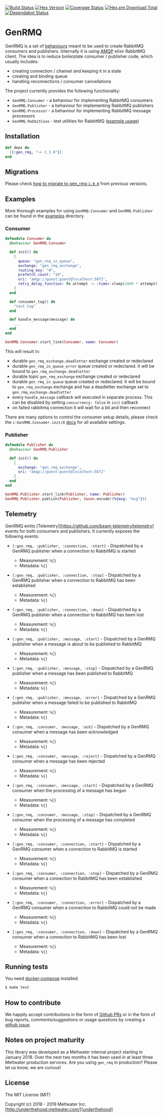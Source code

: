 [![Build Status](https://travis-ci.org/meltwater/gen_rmq.svg?branch=master)](https://travis-ci.org/meltwater/gen_rmq)
[![Hex Version](http://img.shields.io/hexpm/v/gen_rmq.svg)](https://hex.pm/packages/gen_rmq)
[![Coverage Status](https://coveralls.io/repos/github/meltwater/gen_rmq/badge.svg?branch=master)](https://coveralls.io/github/meltwater/gen_rmq?branch=master)
[![Hex.pm Download Total](https://img.shields.io/hexpm/dt/gen_rmq.svg?style=flat-square)](https://hex.pm/packages/gen_rmq)
[![Dependabot Status](https://api.dependabot.com/badges/status?host=github&repo=meltwater/gen_rmq)](https://dependabot.com)

# GenRMQ

GenRMQ is a set of [behaviours][behaviours] meant to be used to create RabbitMQ consumers and publishers.
Internally it is using [AMQP][amqp] elixir RabbitMQ client. The idea is to reduce boilerplate consumer / publisher
code, which usually includes:

- creating connection / channel and keeping it in a state
- creating and binding queue
- handling reconnections / consumer cancellations

The project currently provides the following functionality:

- `GenRMQ.Consumer` - a behaviour for implementing RabbitMQ consumers
- `GenRMQ.Publisher` - a behaviour for implementing RabbitMQ publishers
- `GenRMQ.Processor` - a behaviour for implementing RabbitMQ message processors
- `GenRMQ.RabbitCase` - test utilities for RabbitMQ ([example usage][rabbit_case_example])

## Installation

```elixir
def deps do
  [{:gen_rmq, "~> 2.3.0"}]
end
```

## Migrations

Please check [how to migrate to gen_rmq `1.0.0`][migrating_to_100] from previous versions.

## Examples

More thorough examples for using `GenRMQ.Consumer` and `GenRMQ.Publisher` can be found in the [examples][examples] directory.

### Consumer

```elixir
defmodule Consumer do
  @behaviour GenRMQ.Consumer

  def init() do
    [
      queue: "gen_rmq_in_queue",
      exchange: "gen_rmq_exchange",
      routing_key: "#",
      prefetch_count: "10",
      uri: "amqp://guest:guest@localhost:5672",
      retry_delay_function: fn attempt -> :timer.sleep(2000 * attempt) end
    ]
  end

  def consumer_tag() do
    "test_tag"
  end

  def handle_message(message) do
    ...
  end
end
```

```elixir
GenRMQ.Consumer.start_link(Consumer, name: Consumer)
```

This will result in:

- durable `gen_rmq_exchange.deadletter` exchange created or redeclared
- durable `gen_rmq_in_queue_error` queue created or redeclared. It will be bound to `gen_rmq_exchange.deadletter`
- durable topic `gen_rmq_exchange` exchange created or redeclared
- durable `gen_rmq_in_queue` queue created or redeclared. It will be bound to `gen_rmq_exchange` exchange and has a deadletter exchange set to `gen_rmq_exchange.deadletter`
- every `handle_message` callback will executed in separate process. This can be disabled by setting `concurrency: false` in `init` callback
- on failed rabbitmq connection it will wait for a bit and then reconnect

There are many options to control the consumer setup details, please check the `c:GenRMQ.Consumer.init/0` [docs][consumer_doc] for all available settings.

### Publisher

```elixir
defmodule Publisher do
  @behaviour GenRMQ.Publisher

  def init() do
    [
      exchange: "gen_rmq_exchange",
      uri: "amqp://guest:guest@localhost:5672"
    ]
  end
end
```

```elixir
GenRMQ.Publisher.start_link(Publisher, name: Publisher)
GenRMQ.Publisher.publish(Publisher, Jason.encode!(%{msg: "msg"}))
```

## Telemetry

GenRMQ emits [Telemetry][https://github.com/beam-telemetry/telemetry] events for both consumers and publishers.
It currently exposes the following events:

- `[:gen_rmq, :publisher, :connection, :start]` - Dispatched by a GenRMQ publisher when a connection to RabbitMQ is started

  - Measurement: `%{}`
  - Metadata: `%{}`

* `[:gen_rmq, :publisher, :connection, :stop]` - Dispatched by a GenRMQ publisher when a connection to RabbitMQ has been established

  - Measurement: `%{}`
  - Metadata: `%{}`

* `[:gen_rmq, :publisher, :connection, :down]` - Dispatched by a GenRMQ publisher when a connection to RabbitMQ has been lost

  - Measurement: `%{}`
  - Metadata: `%{}`

* `[:gen_rmq, :publisher, :message, :start]` - Dispatched by a GenRMQ publisher when a message is about to be published to RabbitMQ

  - Measurement: `%{}`
  - Metadata: `%{}`

* `[:gen_rmq, :publisher, :message, :stop]` - Dispatched by a GenRMQ publisher when a message has been published to RabbitMQ

  - Measurement: `%{}`
  - Metadata: `%{}`

* `[:gen_rmq, :publisher, :message, :error]` - Dispatched by a GenRMQ publisher when a message failed to be published to RabbitMQ

  - Measurement: `%{}`
  - Metadata: `%{}`

* `[:gen_rmq, :consumer, :message, :ack]` - Dispatched by a GenRMQ consumer when a message has been acknowledged

  - Measurement: `%{}`
  - Metadata: `%{}`

* `[:gen_rmq, :consumer, :message, :reject]` - Dispatched by a GenRMQ consumer when a message has been rejected

  - Measurement: `%{}`
  - Metadata: `%{}`

* `[:gen_rmq, :consumer, :message, :start]` - Dispatched by a GenRMQ consumer when the processing of a message has begun

  - Measurement: `%{}`
  - Metadata: `%{}`

* `[:gen_rmq, :consumer, :message, :stop]` - Dispatched by a GenRMQ consumer when the processing of a message has completed

  - Measurement: `%{}`
  - Metadata: `%{}`

* `[:gen_rmq, :consumer, :connection, :start]` - Dispatched by a GenRMQ consumer when a connection to RabbitMQ is started

  - Measurement: `%{}`
  - Metadata: `%{}`

* `[:gen_rmq, :consumer, :connection, :stop]` - Dispatched by a GenRMQ consumer when a connection to RabbitMQ has been established

  - Measurement: `%{}`
  - Metadata: `%{}`

* `[:gen_rmq, :consumer, :connection, :error]` - Dispatched by a GenRMQ consumer when a connection to RabbitMQ could not be made

  - Measurement: `%{}`
  - Metadata: `%{}`

* `[:gen_rmq, :consumer, :connection, :down]` - Dispatched by a GenRMQ consumer when a connection to RabbitMQ has been lost

  - Measurement: `%{}`
  - Metadata: `%{}`

## Running tests

You need [docker-compose][docker_compose] installed.

```bash
$ make test
```

## How to contribute

We happily accept contributions in the form of [Github PRs][github_prs]
or in the form of bug reports, comments/suggestions or usage questions by creating a [github issue][gen_rmq_issues].

## Notes on project maturity

This library was developed as a Meltwater internal project starting in January 2018.
Over the next two months it has been used in at least three Meltwater production services.
Are you using `gen_rmq` in production? Please let us know, we are curious!

## License

The MIT License (MIT)

Copyright (c) 2018 - 2019 Meltwater Inc. [http://underthehood.meltwater.com/][underthehood]

[behaviours]: https://hexdocs.pm/elixir/behaviours.html
[amqp]: https://github.com/pma/amqp
[rabbit_case_example]: https://github.com/meltwater/gen_rmq/blob/master/test/gen_rmq_publisher_test.exs
[migrating_to_100]: https://github.com/meltwater/gen_rmq/wiki/Migrations#0---100
[examples]: https://github.com/meltwater/gen_rmq/tree/master/examples
[consumer_doc]: https://github.com/meltwater/gen_rmq/blob/master/lib/consumer.ex
[docker_compose]: https://docs.docker.com/compose/
[github_prs]: https://help.github.com/articles/about-pull-requests/
[gen_rmq_issues]: https://github.com/meltwater/gen_rmq/issues
[priority_queues]: https://www.rabbitmq.com/priority.html
[underthehood]: http://underthehood.meltwater.com/
